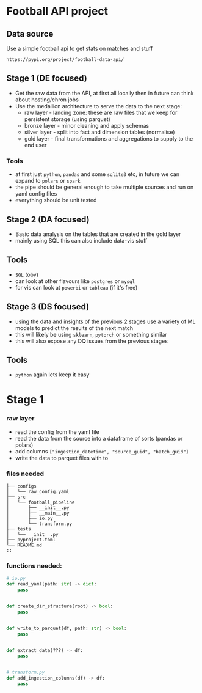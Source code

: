 # Football API project

## Data source
Use a simple football api to get stats on matches and stuff

`https://pypi.org/project/football-data-api/`

## Stage 1 (DE focused)
- Get the raw data from the API, at first all locally then in future can think about hosting/chron jobs
- Use the medallion architecture to serve the data to the next stage:
    - raw layer - landing zone: these are raw files that we keep for persistent storage (using parquet)
    - bronze layer - minor cleaning and apply schemas
    - silver layer - split into fact and dimension tables (normalise)
    - gold layer - final transformations and aggregations to supply to the end user

### Tools
- at first just `python`, `pandas` and some `sqlite3` etc, in future we can expand to `polars` or `spark`
- the pipe should be general enough to take multiple sources and run on yaml config files
- everything should be unit tested

## Stage 2 (DA focused)
- Basic data analysis on the tables that are created in the gold layer
- mainly using SQL this can also include data-vis stuff 

## Tools
- `SQL` (obv)
- can look at other flavours like `postgres` or `mysql`
- for vis can look at `powerbi` or `tableau` (if it's free)


## Stage 3 (DS focused)
- using the data and insights of the previous 2 stages use a variety of ML models to predict the results of the next match
- this will likely be using `sklearn`, `pytorch` or something similar
- this will also expose any DQ issues from the previous stages

## Tools
- `python` again lets keep it easy



# Stage 1

### raw layer
- read the config from the yaml file
- read the data from the source into a dataframe of sorts (pandas or polars)
- add columns `["ingestion_datetime", "source_guid", "batch_guid"]`
- write the data to parquet files with to



### files needed
```
├── configs
│   └── raw_config.yaml
├── src
│   └── football_pipeline
│       ├── __init__.py
│       ├── __main__.py
│       ├── io.py
│       └── transform.py
├── tests
│   └── __init__.py
├── pyproject.toml
└── README.md
::
```


### functions needed:
```python
# io.py
def read_yaml(path: str) -> dict:
    pass


def create_dir_structure(root) -> bool:
    pass


def write_to_parquet(df, path: str) -> bool:
    pass


def extract_data(???) -> df:
    pass


# transform.py
def add_ingestion_columns(df) -> df:
    pass

```